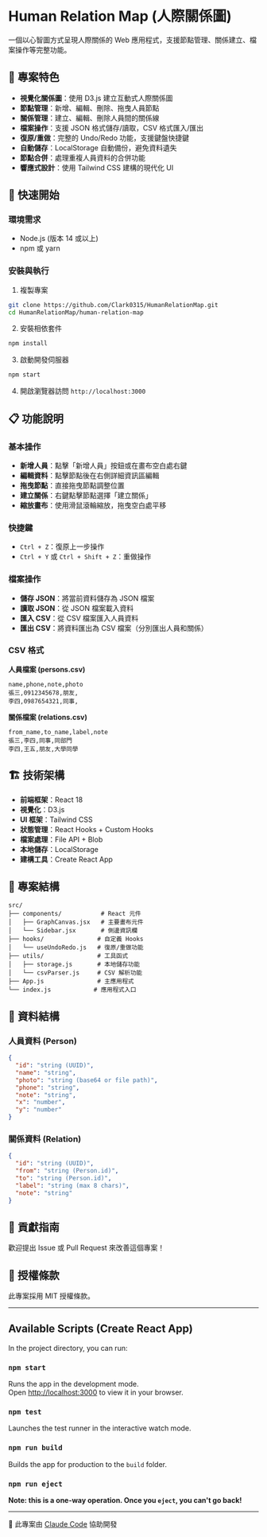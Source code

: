 # Human Relation Map (人際關係圖)

一個以心智圖方式呈現人際關係的 Web 應用程式，支援節點管理、關係建立、檔案操作等完整功能。

## 🎯 專案特色

- **視覺化關係圖**：使用 D3.js 建立互動式人際關係圖
- **節點管理**：新增、編輯、刪除、拖曳人員節點
- **關係管理**：建立、編輯、刪除人員間的關係線
- **檔案操作**：支援 JSON 格式儲存/讀取，CSV 格式匯入/匯出
- **復原/重做**：完整的 Undo/Redo 功能，支援鍵盤快捷鍵
- **自動儲存**：LocalStorage 自動備份，避免資料遺失
- **節點合併**：處理重複人員資料的合併功能
- **響應式設計**：使用 Tailwind CSS 建構的現代化 UI

## 🚀 快速開始

### 環境需求

- Node.js (版本 14 或以上)
- npm 或 yarn

### 安裝與執行

1. 複製專案
```bash
git clone https://github.com/Clark0315/HumanRelationMap.git
cd HumanRelationMap/human-relation-map
```

2. 安裝相依套件
```bash
npm install
```

3. 啟動開發伺服器
```bash
npm start
```

4. 開啟瀏覽器訪問 `http://localhost:3000`

## 📋 功能說明

### 基本操作

- **新增人員**：點擊「新增人員」按鈕或在畫布空白處右鍵
- **編輯資料**：點擊節點後在右側詳細資訊區編輯
- **拖曳節點**：直接拖曳節點調整位置
- **建立關係**：右鍵點擊節點選擇「建立關係」
- **縮放畫布**：使用滑鼠滾輪縮放，拖曳空白處平移

### 快捷鍵

- `Ctrl + Z`：復原上一步操作
- `Ctrl + Y` 或 `Ctrl + Shift + Z`：重做操作

### 檔案操作

- **儲存 JSON**：將當前資料儲存為 JSON 檔案
- **讀取 JSON**：從 JSON 檔案載入資料
- **匯入 CSV**：從 CSV 檔案匯入人員資料
- **匯出 CSV**：將資料匯出為 CSV 檔案（分別匯出人員和關係）

### CSV 格式

**人員檔案 (persons.csv)**
```csv
name,phone,note,photo
張三,0912345678,朋友,
李四,0987654321,同事,
```

**關係檔案 (relations.csv)**
```csv
from_name,to_name,label,note
張三,李四,同事,同部門
李四,王五,朋友,大學同學
```

## 🏗️ 技術架構

- **前端框架**：React 18
- **視覺化**：D3.js
- **UI 框架**：Tailwind CSS
- **狀態管理**：React Hooks + Custom Hooks
- **檔案處理**：File API + Blob
- **本地儲存**：LocalStorage
- **建構工具**：Create React App

## 📁 專案結構

```
src/
├── components/           # React 元件
│   ├── GraphCanvas.jsx   # 主要畫布元件
│   └── Sidebar.jsx       # 側邊資訊欄
├── hooks/               # 自定義 Hooks
│   └── useUndoRedo.js   # 復原/重做功能
├── utils/               # 工具函式
│   ├── storage.js       # 本地儲存功能
│   └── csvParser.js     # CSV 解析功能
├── App.js               # 主應用程式
└── index.js            # 應用程式入口
```

## 🎨 資料結構

### 人員資料 (Person)
```json
{
  "id": "string (UUID)",
  "name": "string",
  "photo": "string (base64 or file path)",
  "phone": "string",
  "note": "string",
  "x": "number",
  "y": "number"
}
```

### 關係資料 (Relation)
```json
{
  "id": "string (UUID)",
  "from": "string (Person.id)",
  "to": "string (Person.id)",
  "label": "string (max 8 chars)",
  "note": "string"
}
```

## 🤝 貢獻指南

歡迎提出 Issue 或 Pull Request 來改善這個專案！

## 📄 授權條款

此專案採用 MIT 授權條款。

---

## Available Scripts (Create React App)

In the project directory, you can run:

### `npm start`

Runs the app in the development mode.\
Open [http://localhost:3000](http://localhost:3000) to view it in your browser.

### `npm test`

Launches the test runner in the interactive watch mode.

### `npm run build`

Builds the app for production to the `build` folder.

### `npm run eject`

**Note: this is a one-way operation. Once you `eject`, you can't go back!**

---

🤖 此專案由 [Claude Code](https://claude.ai/code) 協助開發
